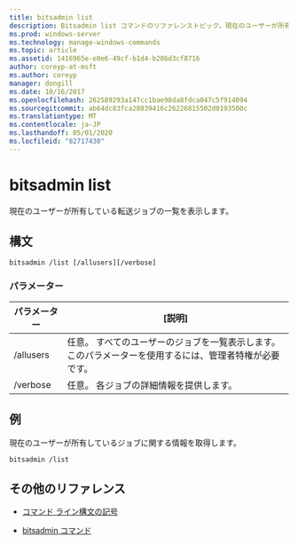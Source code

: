 ```yaml
---
title: bitsadmin list
description: Bitsadmin list コマンドのリファレンストピック。現在のユーザーが所有している転送ジョブの一覧を表示します。
ms.prod: windows-server
ms.technology: manage-windows-commands
ms.topic: article
ms.assetid: 1416965e-e0e6-49cf-b1d4-b286d3cf8716
author: coreyp-at-msft
ms.author: coreyp
manager: dongill
ms.date: 10/16/2017
ms.openlocfilehash: 262589293a147cc1bae98da8fdca047c5f914094
ms.sourcegitcommit: ab64dc83fca28039416c26226815502d0193500c
ms.translationtype: MT
ms.contentlocale: ja-JP
ms.lasthandoff: 05/01/2020
ms.locfileid: "82717430"
---
```

# <a name="bitsadmin-list"></a>bitsadmin list

現在のユーザーが所有している転送ジョブの一覧を表示します。

## <a name="syntax"></a>構文

```
bitsadmin /list [/allusers][/verbose]
```

### <a name="parameters"></a>パラメーター

| パラメーター | [説明] |
| -------------- | -------------- |
| /allusers | 任意。 すべてのユーザーのジョブを一覧表示します。 このパラメーターを使用するには、管理者特権が必要です。 |
| /verbose | 任意。 各ジョブの詳細情報を提供します。 |

## <a name="examples"></a>例

現在のユーザーが所有しているジョブに関する情報を取得します。

```
bitsadmin /list
```

## <a name="additional-references"></a>その他のリファレンス

- [コマンド ライン構文の記号](command-line-syntax-key.md)

- [bitsadmin コマンド](bitsadmin.md)
